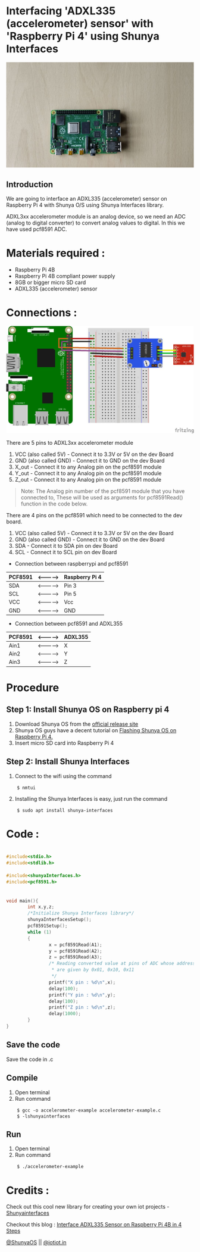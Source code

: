 # Interfacing 'ADXL335 (accelerometer) sensor' with 'Raspberry Pi 4' using Shunya Interfaces


![](images/rpi4.jpg)


## Introduction

We are going to interface an ADXL335 (accelerometer) sensor on Raspberry Pi 4 
with Shunya O/S using Shunya Interfaces library.

ADXL3xx accelerometer module is an analog device, so we need an ADC 
(analog to digital converter) to convert analog values to digital. 
In this we have used pcf8591 ADC.


# Materials required :
- Raspberry Pi 4B
- Raspberry Pi 4B compliant power supply
- 8GB or bigger micro SD card
- ADXL335 (accelerometer) sensor


# Connections :
![](images/adxl335-connections.jpg)

There are 5 pins to ADXL3xx accelerometer module
1. VCC (also called 5V) - Connect it to 3.3V or 5V on the dev Board
2. GND (also called GND) - Connect it to GND on the dev Board
3. X_out - Connect it to any Analog pin on the pcf8591 module
4. Y_out - Connect it to any Analog pin on the pcf8591 module
5. Z_out - Connect it to any Analog pin on the pcf8591 module

> Note: The Analog pin number of the pcf8591 module that you have 
connected to, These will be used as arguments for pcf8591Read() function 
in the code below.

There are 4 pins on the pcf8591 which need to be connected to the dev board.
1. VCC (also called 5V) - Connect it to 3.3V or 5V on the dev Board
2. GND (also called GND) - Connect it to GND on the dev Board
3. SDA - Connect it to SDA pin on dev Board
4. SCL - Connect it to SCL pin on dev Board

- Connection between raspberrypi and pcf8591 


| PCF8591 | <-----> |Raspberry Pi 4 |
| ------  |  -----  |------- |
| SDA     | <-----> | Pin 3 |
| SCL     | <-----> | Pin 5 |
| VCC     | <-----> | Vcc |
| GND     | <-----> | GND |

- Connection between pcf8591 and ADXL355

| PCF8591 | <-----> |ADXL355 |
| ------  |  -----  |------- |
| Ain1    | <-----> | X |
| Ain2    | <-----> | Y |
| Ain3    | <-----> | Z |


# Procedure 

## Step 1: Install Shunya OS on Raspberry pi 4
1. Download Shunya OS from the [official release site](http://shunyaos.org/beta-release/)
2. Shunya OS guys have a decent tutorial on [Flashing Shunya OS on Raspberry Pi 4.](http://docs.shunyaos.org/boards/Raspberry-Pi-4.ht)
3. Insert micro SD card into Raspberry Pi 4


## Step 2: Install Shunya Interfaces
1. Connect to the wifi using the command
```
    $ nmtui
```
2. Installing the Shunya Interfaces is easy, just run the command  
```   
    $ sudo apt install shunya-interfaces
```

# Code :

```c

#include<stdio.h>
#include<stdlib.h>

#include<shunyaInterfaces.h>
#include<pcf8591.h>


void main(){
        int x,y,z;
        /*Initialize Shunya Interfaces library*/
        shunyaInterfacesSetup();
        pcf8591Setup();
        while (1)
        {
                x = pcf8591Read(A1);
                y = pcf8591Read(A2);
                z = pcf8591Read(A3);
                /* Reading converted value at pins of ADC whose addresses 
                 * are given by 0x01, 0x10, 0x11
                 */
                printf("X pin : %d\n",x); 
                delay(100);
                printf("Y pin : %d\n",y); 
                delay(100);
                printf("Z pin : %d\n",z);
                delay(1000);
        }
}

```

## Save the code
Save the code in .c


## Compile
1. Open terminal
2. Run command 

```
    $ gcc -o accelerometer-example accelerometer-example.c 
    $ -lshunyainterfaces
```

## Run 
1. Open terminal 
2. Run command

```
    $ ./accelerometer-example
```

# Credits :

Check out this cool new library for creating your own iot projects - [Shunyainterfaces](https://github.com/shunyaos/Shunya-Interfaces)

Checkout this blog : [Interface ADXL335 Sensor on Raspberry Pi 4B in 4 Steps](https://www.instructables.com/id/Interface-ADXL335-Sensor-on-Raspberry-Pi-4B-in-4-S/)

[@ShunyaOS](http://shunyaos.org/) || [@iotiot.in](http://iotiot.in/)

#
